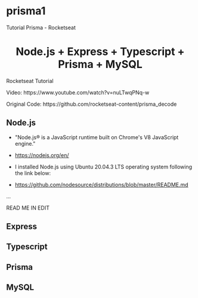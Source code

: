 # prisma1
Tutorial Prisma - Rocketseat

<h1 align="center">
Node.js + Express + Typescript + Prisma + MySQL
</h1>

<p> Rocketseat Tutorial </p>
<p> Video: https://www.youtube.com/watch?v=nuLTwqPNq-w</p>
<p> Original Code: https://github.com/rocketseat-content/prisma_decode </p>

## Node.js
- "Node.js® is a JavaScript runtime built on Chrome's V8 JavaScript engine."
- https://nodejs.org/en/

- I installed Node.js using Ubuntu 20.04.3 LTS operating system following the link below:
- https://github.com/nodesource/distributions/blob/master/README.md

...

READ ME IN EDIT

## Express

## Typescript

## Prisma

## MySQL

